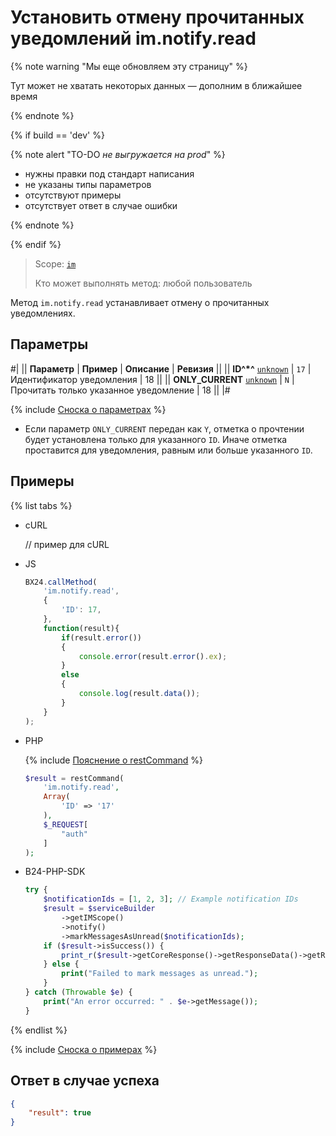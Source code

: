 # Установить отмену прочитанных уведомлений im.notify.read

{% note warning "Мы еще обновляем эту страницу" %}

Тут может не хватать некоторых данных — дополним в ближайшее время

{% endnote %}

{% if build == 'dev' %}

{% note alert "TO-DO _не выгружается на prod_" %}

- нужны правки под стандарт написания
- не указаны типы параметров
- отсутствуют примеры
- отсутствует ответ в случае ошибки

{% endnote %}

{% endif %}

> Scope: [`im`](../../scopes/permissions.md)
>
> Кто может выполнять метод: любой пользователь

Метод `im.notify.read` устанавливает отмену о прочитанных уведомлениях.

## Параметры

#|
|| **Параметр** | **Пример** | **Описание** | **Ревизия** ||
|| **ID^*^**
[`unknown`](../../data-types.md) | `17` | Идентификатор уведомления | 18 ||
|| **ONLY_CURRENT**
[`unknown`](../../data-types.md) | `N` | Прочитать только указанное уведомление | 18 ||
|#

{% include [Сноска о параметрах](../../../_includes/required.md) %}

- Если параметр `ONLY_CURRENT` передан как `Y`, отметка о прочтении будет установлена только для указанного `ID`. Иначе отметка проставится для уведомления, равным или больше указанного `ID`.

## Примеры

{% list tabs %}

- cURL

    // пример для cURL

- JS

    ```js
    BX24.callMethod(
        'im.notify.read',
        {
            'ID': 17,
        },
        function(result){
            if(result.error())
            {
                console.error(result.error().ex);
            }
            else
            {
                console.log(result.data());
            }
        }
    );
    ```

- PHP

    {% include [Пояснение о restCommand](../_includes/rest-command.md) %}

    ```php
    $result = restCommand(
        'im.notify.read',
        Array(
            'ID' => '17'
        ),
        $_REQUEST[
            "auth"
        ]
    );    
    ```

- B24-PHP-SDK

    ```php       
    try {
        $notificationIds = [1, 2, 3]; // Example notification IDs
        $result = $serviceBuilder
            ->getIMScope()
            ->notify()
            ->markMessagesAsUnread($notificationIds);
        if ($result->isSuccess()) {
            print_r($result->getCoreResponse()->getResponseData()->getResult());
        } else {
            print("Failed to mark messages as unread.");
        }
    } catch (Throwable $e) {
        print("An error occurred: " . $e->getMessage());
    }
    ```

{% endlist %}

{% include [Сноска о примерах](../../../_includes/examples.md) %}

## Ответ в случае успеха

```json
{
    "result": true
}        
```